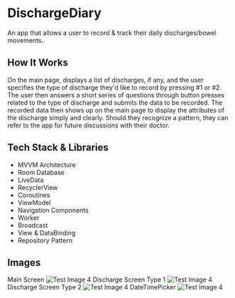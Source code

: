 # DischargeDiary
An app that allows a user to record & track their daily discharges/bowel movements.

## How It Works
On the main page, displays a list of discharges, if any, and the user specifies the type of discharge they'd like to record by pressing #1 or #2. The user then answers a short series of questions through button presses related to the type of discharge and submits the data to be recorded. The recorded data then shows up on the main page to display the attributes of the discharge simply and clearly. Should they recognize a pattern, they can refer to the app for future discussions with their doctor.

## Tech Stack & Libraries
- MVVM Architecture
- Room Database
- LiveData
- RecyclerView
- Coroutines
- ViewModel
- Navigation Components
- Worker
- Broadcast
- View & DataBinding
- Repository Pattern

## Images
Main Screen
![Test Image 4](https://imgur.com/1LwEeK1.png)
Discharge Screen Type 1
![Test Image 4](https://imgur.com/kb5Apjt.png)
Discharge Screen Type 2
![Test Image 4](https://imgur.com/CZl5HQb.png)
DateTimePicker
![Test Image 4](https://imgur.com/5bQmL9W.png)